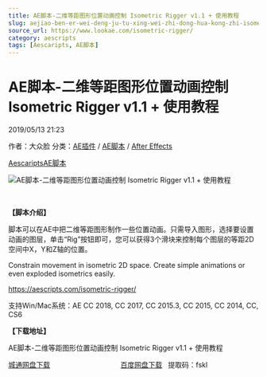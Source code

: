 ```yaml
---
title: AE脚本-二维等距图形位置动画控制 Isometric Rigger v1.1 + 使用教程
slug: aejiao-ben-er-wei-deng-ju-tu-xing-wei-zhi-dong-hua-kong-zhi-isometric-rigger-v1-1-shi-yong-jiao-cheng
source_url: https://www.lookae.com/isometric-rigger/
category: aescripts
tags: [Aescaripts, AE脚本]
---
```

# AE脚本-二维等距图形位置动画控制 Isometric Rigger v1.1 + 使用教程

2019/05/13 21:23

作者：大众脸
分类：[AE插件](https://www.lookae.com/after-effects/aechajian/) / [AE脚本](https://www.lookae.com/after-effects/aescripts/) / [After Effects](https://www.lookae.com/after-effects/)

[Aescaripts](https://www.lookae.com/tag/aescaripts/)[AE脚本](https://www.lookae.com/tag/ae%e8%84%9a%e6%9c%ac/)

![AE脚本-二维等距图形位置动画控制 Isometric Rigger v1.1 + 使用教程](https://www.lookae.com/wp-content/uploads/2019/05/Isometric-Rigger.jpg "AE脚本-二维等距图形位置动画控制 Isometric Rigger v1.1 + 使用教程-LookAE.com")

﻿

**【脚本介绍】**

脚本可以在AE中把二维等距图形制作一些位置动画。只需导入图形，选择要设置动画的图层，单击“Rig”按钮即可，您可以获得3个滑块来控制每个图层的等距2D空间中X，Y和Z轴的位置。

Constrain movement in isometric 2D space. Create simple animations or even exploded isometrics easily.

https://aescripts.com/isometric-rigger/

支持Win/Mac系统：AE CC 2018, CC 2017, CC 2015.3, CC 2015, CC 2014, CC, CS6

**【下载地址】**

AE脚本-二维等距图形位置动画控制 Isometric Rigger v1.1 + 使用教程

[城通网盘下载](https://lookae.ctfile.com/fs/680462-374317589)                                    [百度网盘下载](https://pan.baidu.com/s/1nZXOCpAVCHWbhjECcokp-g)   提取码：fskl

